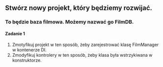 ## Stwórz nowy  projekt, który będziemy rozwijać. 

### To będzie baza filmowa. Możemy nazwać go FilmDB.

####  Zadanie 1 
 
1. Zmotyfikuj projekt w ten sposób, żeby zarejestrować klasę FilmManager w kontenerze DI.
2. Zmodyfikuj kontrolery w ten sposób, żeby klasa była wstrzykiwana w konstruktorze.

